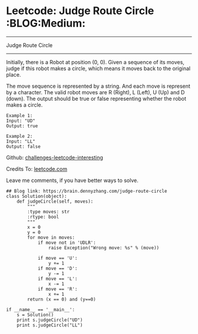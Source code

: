 # Leetcode: Judge Route Circle     :BLOG:Medium:


---

Judge Route Circle  

---

Initially, there is a Robot at position (0, 0). Given a sequence of its moves, judge if this robot makes a circle, which means it moves back to the original place.  

The move sequence is represented by a string. And each move is represent by a character. The valid robot moves are R (Right), L (Left), U (Up) and D (down). The output should be true or false representing whether the robot makes a circle.  

    Example 1:
    Input: "UD"
    Output: true

    Example 2:
    Input: "LL"
    Output: false

Github: [challenges-leetcode-interesting](https://github.com/DennyZhang/challenges-leetcode-interesting/tree/master/judge-route-circle)  

Credits To: [leetcode.com](https://leetcode.com/problems/judge-route-circle/description/)  

Leave me comments, if you have better ways to solve.  

    ## Blog link: https://brain.dennyzhang.com/judge-route-circle
    class Solution(object):
        def judgeCircle(self, moves):
            """
            :type moves: str
            :rtype: bool
            """
            x = 0
            y = 0
            for move in moves:
                if move not in 'UDLR':
                    raise Exception("Wrong move: %s" % (move))
    
                if move == 'U':
                    y += 1
                if move == 'D':
                    y -= 1
                if move == 'L':
                    x -= 1
                if move == 'R':
                    x += 1
            return (x == 0) and (y==0)
    
    if __name__ == '__main__':
        s = Solution()
        print s.judgeCircle("UD")
        print s.judgeCircle("LL")